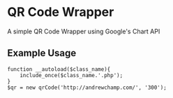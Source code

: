 # QR Code Wrapper

A simple QR Code Wrapper using Google's Chart API


## Example Usage
````
function __autoload($class_name){
	include_once($class_name.'.php');
}
$qr = new qrCode('http://andrewchamp.com/', '300');
````
